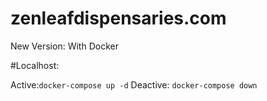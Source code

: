 # zenleafdispensaries.com
New Version: With Docker


#Localhost:

Active:`docker-compose up -d`
Deactive: `docker-compose down`
